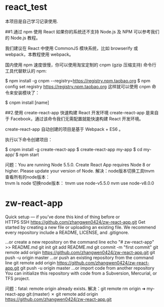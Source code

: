 # react_test
本项目是自己学习记录使用.

##1.通过 npm 使用 React
如果你的系统还不支持 Node.js 及 NPM 可以参考我们的 Node.js 教程。

我们建议在 React 中使用 CommonJS 模块系统，比如 browserify 或 webpack，本教程使用 webpack。

国内使用 npm 速度很慢，你可以使用淘宝定制的 cnpm (gzip 压缩支持) 命令行工具代替默认的 npm:

$ npm install -g cnpm --registry=https://registry.npm.taobao.org
$ npm config set registry https://registry.npm.taobao.org
这样就可以使用 cnpm 命令来安装模块了：

$ cnpm install [name]


##2.使用 create-react-app 快速构建 React 开发环境
create-react-app 是来自于 Facebook，通过该命令我们无需配置就能快速构建 React 开发环境。

create-react-app 自动创建的项目是基于 Webpack + ES6 。

执行以下命令创建项目：

$ cnpm install -g create-react-app
$ create-react-app my-app
$ cd my-app/
$ npm start

问题：You are running Node 5.5.0.
Create React App requires Node 8 or higher.
Please update your version of Node.
解决：node版本切换工具tnvm
查看所有的node版本：  
tnvm ls node
切换node版本：
tnvm use node-v5.5.0
nvm use node-v8.0.0

# zw-react-app
Quick setup — if you’ve done this kind of thing before
or	
HTTPS
SSH
https://github.com/zhangwen0424/zw-react-app.git
Get started by creating a new file or uploading an existing file. We recommend every repository include a README, LICENSE, and .gitignore.

…or create a new repository on the command line
echo "# zw-react-app" >> README.md
git init
git add README.md
git commit -m "first commit"
git remote add origin https://github.com/zhangwen0424/zw-react-app.git
git push -u origin master
…or push an existing repository from the command line
git remote add origin https://github.com/zhangwen0424/zw-react-app.git
git push -u origin master
…or import code from another repository
You can initialize this repository with code from a Subversion, Mercurial, or TFS project.

问题：fatal: remote origin already exists.
解决：git remote rm origin
➜  my-react-app git:(master) ✗ git remote add origin https://github.com/zhangwen0424/zw-react-app.git